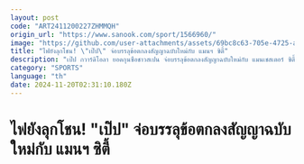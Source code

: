 ```yaml
---
layout: post
code: "ART2411200227ZHMMQH"
origin_url: "https://www.sanook.com/sport/1566960/"
image: "https://github.com/user-attachments/assets/69bc8c63-705e-4725-a946-e1e70849b96e"
title: "ไฟยังลุกโชน! \"เป๊ป\" จ่อบรรลุข้อตกลงสัญญาฉบับใหม่กับ แมนฯ ซิตี้"
description: "เป๊ป กวาร์ดิโอลา ยอดกุนซือชาวสเปน จ่อบรรลุข้อตกลงสัญญาฉบับใหม่กับ แมนเชสเตอร์ ซิตี้ ยอดทีมจากศึกพรีเมียร์ลีก อังกฤษ"
category: "SPORTS"
language: "th"
date: 2024-11-20T02:31:10.180Z
---
```


# ไฟยังลุกโชน! "เป๊ป" จ่อบรรลุข้อตกลงสัญญาฉบับใหม่กับ แมนฯ ซิตี้